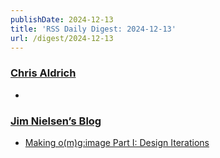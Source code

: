 ```yaml
---
publishDate: 2024-12-13
title: 'RSS Daily Digest: 2024-12-13'
url: /digest/2024-12-13
---
```


### [Chris Aldrich](https://boffosocko.com/)

  * [](https://boffosocko.com/2024/12/12/1939-royal-aristocrat-portable-typewriter/)
  
### [Jim Nielsen’s Blog](https://blog.jim-nielsen.com/)

  * [Making o(m)g:image Part I: Design Iterations](https://blog.jim-nielsen.com/2024/making-omgimg-pt-i/)
  
